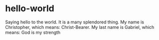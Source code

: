 # hello-world
Saying hello to the world.  It is a many splendored thing.
My name is Christopher, which means: Christ-Bearer.  My last name is Gabriel, which means: God is my strength
